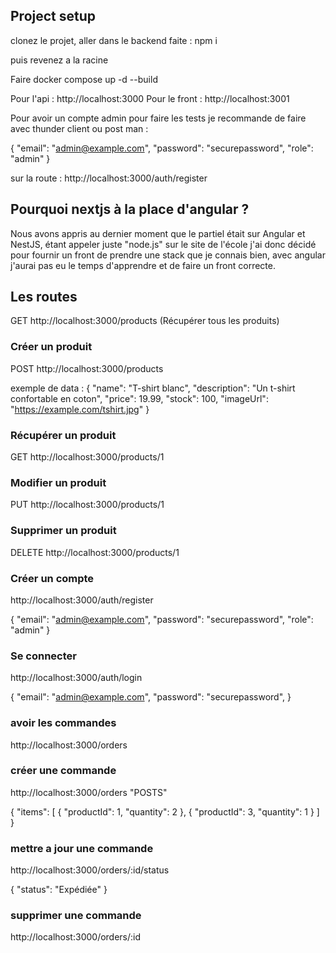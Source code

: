 
## Project setup

clonez le projet, aller dans le backend faite : npm i 

puis revenez a la racine

Faire docker compose up -d --build 

Pour l'api : http://localhost:3000
Pour le front : http://localhost:3001

Pour avoir un compte admin pour faire les tests je recommande de faire avec thunder client ou post man : 

{
  "email": "admin@example.com",
  "password": "securepassword",
  "role": "admin"
}

sur la route : http://localhost:3000/auth/register

## Pourquoi nextjs à la place d'angular ?

Nous avons appris au dernier moment que le partiel était sur Angular et NestJS, étant appeler juste "node.js" sur le site de l'école
j'ai donc décidé pour fournir un front de prendre une stack que je connais bien, avec angular j'aurai pas eu le temps d'apprendre et de faire un front correcte. 


## Les routes 


GET http://localhost:3000/products (Récupérer tous les produits)

### Créer un produit

POST http://localhost:3000/products 

exemple de data : {
  "name": "T-shirt blanc",
  "description": "Un t-shirt confortable en coton",
  "price": 19.99,
  "stock": 100,
  "imageUrl": "https://example.com/tshirt.jpg"
}

### Récupérer un produit

GET http://localhost:3000/products/1 

### Modifier un produit

PUT http://localhost:3000/products/1 

### Supprimer un produit

DELETE http://localhost:3000/products/1 

### Créer un compte

http://localhost:3000/auth/register

{
  "email": "admin@example.com",
  "password": "securepassword",
  "role": "admin"
}

### Se connecter

http://localhost:3000/auth/login

{
  "email": "admin@example.com",
  "password": "securepassword",
}

### avoir les commandes

http://localhost:3000/orders

### créer une commande

http://localhost:3000/orders "POSTS"

{
  "items": [
    { "productId": 1, "quantity": 2 },
    { "productId": 3, "quantity": 1 }
  ]
}


### mettre a jour une commande 

http://localhost:3000/orders/:id/status

{
  "status": "Expédiée"
}

### supprimer une commande

http://localhost:3000/orders/:id
